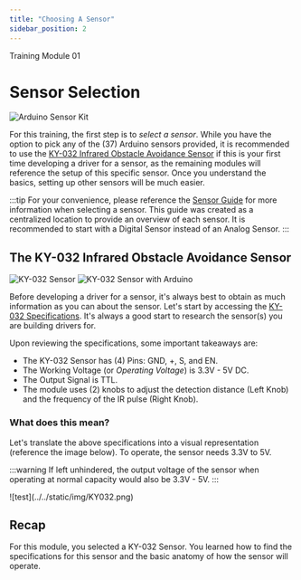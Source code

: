 ```yaml
---
title: "Choosing A Sensor"
sidebar_position: 2
---
```


<div style={{ color: "#039dfc", fontWeight: "bold" }}>Training Module 01</div>

# Sensor Selection

<div style={{ width: "100%", backgroundColor: "white", marginBottom: "20px" }}>
    <img 
        src="https://img.kwcdn.com/product/fancy/bc90eeac-57bf-4c37-842f-e7fd02902185.jpg?imageView2/2/w/1300/q/90/format/webp" 
        alt="Arduino Sensor Kit"
        style={{ aspectRatio: "auto", width: "200px", display: "block", margin: "auto" }}
    />
</div>

For this training, the first step is to _select a sensor_. While you have the option to pick any of the (37) Arduino sensors provided, it is recommended to use the [KY-032 Infrared Obstacle Avoidance Sensor](https://arduinomodules.info/ky-032-infrared-obstacle-avoidance-sensor-module/) if this is your first time developing a driver for a sensor, as the remaining modules will reference the setup of this specific sensor. Once you understand the basics, setting up other sensors will be much easier.

:::tip
For your convenience, please reference the [Sensor Guide](https://docs.google.com/spreadsheets/d/1KxU92dxuTOQo6dTAHtTmTw2lgRNJ9GxAE7kaZTy7Gfs/edit?usp=drive_link) for more information when selecting a sensor. This guide was created as a centralized location to provide an overview of each sensor. It is recommended to start with a Digital Sensor instead of an Analog Sensor.
:::

## The KY-032 Infrared Obstacle Avoidance Sensor

<div style={{ display: "inline-flex", width: "100%", backgroundColor: "white", justifyContent: "center" }}>
    <img 
        src="https://arduinomodules.info/wp-content/uploads/KY-032_IR_obstacle_avoidance_sensor_custom_part_image-86x240.png"
        alt="KY-032 Sensor"
    />
    <img 
        src="https://arduinomodules.info/wp-content/uploads/KY-032_IR_obstacle_avoidance_sensor_module_arduino-240x240.jpg"
        alt="KY-032 Sensor with Arduino"
    />
</div>

Before developing a driver for a sensor, it's always best to obtain as much information as you can about the sensor. Let's start by accessing the [KY-032 Specifications](https://arduinomodules.info/ky-032-infrared-obstacle-avoidance-sensor-module/). It's always a good start to research the sensor(s) you are building drivers for.

Upon reviewing the specifications, some important takeaways are:

- The KY-032 Sensor has (4) Pins: GND, +, S, and EN.
- The Working Voltage (or _Operating Voltage_) is 3.3V - 5V DC.
- The Output Signal is TTL.
- The module uses (2) knobs to adjust the detection distance (Left Knob) and the frequency of the IR pulse (Right Knob).

### What does this mean?

Let's translate the above specifications into a visual representation (reference the image below). To operate, the sensor needs 3.3V to 5V.

:::warning
If left unhindered, the output voltage of the sensor when operating at normal capacity would also be 3.3V - 5V.
:::

<div style={{ width: "100%", backgroundColor: "white", padding: "5px", color: "#966612", margin: "auto" }}>
    ![test](../../static/img/KY032.png)
</div>

## Recap

For this module, you selected a KY-032 Sensor. You learned how to find the specifications for this sensor and the basic anatomy of how the sensor will operate.

